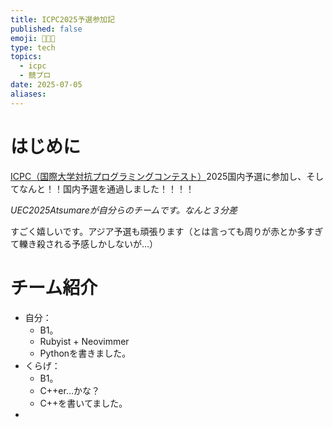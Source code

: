 ```yaml
---
title: ICPC2025予選参加記
published: false
emoji: 🧑‍🧑‍🧒
type: tech
topics:
  - icpc
  - 競プロ
date: 2025-07-05
aliases:
---
```

# はじめに
[ICPC（国際大学対抗プログラミングコンテスト）](https://icpc.jp/)2025国内予選に参加し、そしてなんと！！国内予選を通過しました！！！！

*UEC2025Atsumareが自分らのチームです。なんと３分差*

すごく嬉しいです。アジア予選も頑張ります（とは言っても周りが赤とか多すぎて轢き殺される予感しかしないが…）

# チーム紹介
- 自分：
	- B1。
	- Rubyist + Neovimmer
	- Pythonを書きました。
- くらげ：
	- B1。
	- C++er…かな？
	- C++を書いてました。
- 